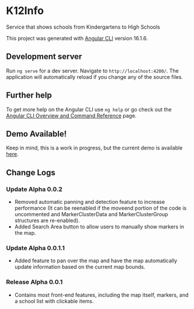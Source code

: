 # K12Info

Service that shows schools from Kindergartens to High Schools

This project was generated with [Angular CLI](https://github.com/angular/angular-cli) version 16.1.6.

## Development server

Run `ng serve` for a dev server. Navigate to `http://localhost:4200/`. The application will automatically reload if you change any of the source files.

## Further help

To get more help on the Angular CLI use `ng help` or go check out the [Angular CLI Overview and Command Reference](https://angular.io/cli) page.

## Demo Available!

Keep in mind, this is a work in progress, but the current demo is available [here](https://k12info.com).

## Change Logs

### Update Alpha 0.0.2

- Removed automatic panning and detection feature to increase performance (It can be reenabled if the moveend portion of the code is uncommented and MarkerClusterData and MarkerClusterGroup structures are re-enabled).
- Added Search Area button to allow users to manually show markers in the map.

### Update Alpha 0.0.1.1

- Added feature to pan over the map and have the map automatically update information based on the current map bounds.

### Release Alpha 0.0.1

- Contains most front-end features, including the map itself, markers, and a school list with clickable items.
